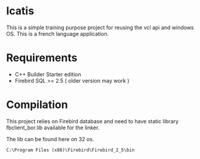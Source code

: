 # Icatis

This is a simple training purpose project for reusing the
vcl api and windows OS. This is a french language
application. 

# Requirements

* C++ Builder Starter edition
* Firebird SQL >= 2.5 ( older version may work )

# Compilation

This project relies on Firebird database and need to
have static library fbclient_bor.lib available for the
linker.

The lib can be found here on 32 os.

	C:\Program Files (x86)\Firebird\Firebird_2_5\bin

